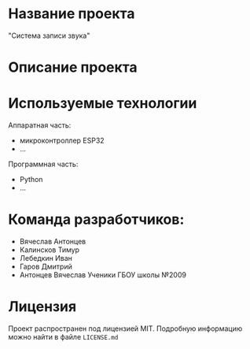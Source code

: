 # Название проекта
"Система записи звука"

# Описание проекта

# Используемые технологии
Аппаратная часть:
- микроконтроллер ESP32
- ...

Программная часть:
- Python
- ...

# Команда разработчиков:
- Вячеслав Антонцев
- Калинсков Тимур
- Лебедкин Иван
- Гаров Дмитрий
- Антонцев Вячеслав
  Ученики ГБОУ школы №2009

# Лицензия
Проект распространен под лицензией MIT. Подробную информацию можно найти в файле `LICENSE.md`
